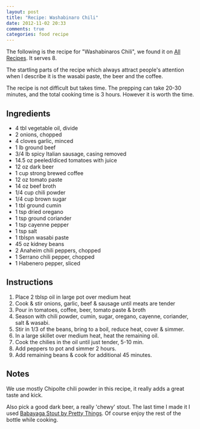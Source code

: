 ```yaml
---
layout: post
title: "Recipe: Washabinaro Chili"
date: 2012-11-02 20:33
comments: true
categories: food recipe
---
```


The following is the recipe for "Washabinaros Chili", we found it on
[All Recipes](http://allrecipes.com/recipe/washabinaros-chili). It
serves 8.

The startling parts of the recipe which always attract people's
attention when I describe it is the wasabi paste, the beer and the
coffee. 

The recipe is not difficult but takes time. The prepping can take
20-30 minutes, and the total cooking time is 3 hours. However it is
worth the time.

## Ingredients ##

+ 4 tbl vegetable oil, divide
+ 2 onions, chopped
+ 4 cloves garlic, minced
+ 1 lb ground beef
+ 3/4 lb spicy Italian sausage, casing removed
+ 14.5 oz peeled/diced tomatoes with juice
+ 12 oz dark beer
+ 1 cup strong brewed coffee
+ 12 oz tomato paste
+ 14 oz beef broth
+ 1/4 cup chili powder
+ 1/4 cup brown sugar
+ 1 tbl ground cumin
+ 1 tsp dried oregano
+ 1 tsp ground coriander
+ 1 tsp cayenne pepper
+ 1 tsp salt
+ 1 tblspn wasabi paste
+ 45 oz kidney beans
+ 2 Anaheim chili peppers, chopped
+ 1 Serrano chili pepper, chopped
+ 1 Habenero pepper, sliced

## Instructions ##

1. Place 2 tblsp oil in large pot over medium heat
2. Cook & stir onions, garlic, beef & sausage until meats are tender
3. Pour in tomatoes, coffee, beer, tomato paste & broth
4. Season with chili powder, cumin, sugar, oregano, cayenne,
coriander, salt & wasabi.
5. Stir in 1/3 of the beans, bring to a boil, reduce heat, cover &
simmer.
6. In a large skillet over medium heat, heat the remaining oil.
7. Cook the chilies in the oil until just tender, 5-10 min.
8. Add peppers to pot and simmer 2 hours.
9. Add remaining beans & cook for additional 45 minutes.

## Notes ##

We use mostly Chipolte chili powder in this recipe, it really adds a
great taste and kick.

Also pick a good dark beer, a really 'chewy' stout. The last time I
made it I used
[Babayaga Stout by Pretty Things](http://beeradvocate.com/beer/profile/18371/54019
). Of course enjoy the rest of the bottle while cooking.






